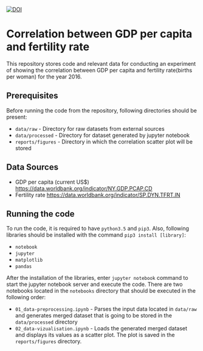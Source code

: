 [![DOI](https://zenodo.org/badge/DOI/10.5281/zenodo.4698443.svg)](https://doi.org/10.5281/zenodo.4698443)

# Correlation between GDP per capita and fertility rate
This repository stores code and relevant data for conducting an experiment of showing the correlation between GDP per capita and fertility rate(births per woman) for the year 2016.




## Prerequisites

Before running the code from the repository, following directories should be present: 
- `data/raw` - Directory for raw datasets from external sources
- `data/processed` - Directory for dataset generated by jupyter notebook
- `reports/figures` - Directory in which the correlation scatter plot will be stored

## Data Sources

- GDP per capita (current US$) https://data.worldbank.org/indicator/NY.GDP.PCAP.CD
- Fertility rate https://data.worldbank.org/indicator/SP.DYN.TFRT.IN
## Running the code

To run the code, it is required to have `python3.5`  and `pip3`. Also, following libraries should be installed with the command `pip3 install [library]`: 
- `notebook`
- `jupyter`
- `matplotlib`
- `pandas`

After the installation of the libraries, enter `jupyter notebook` command to start the jupyter notebook server and execute the code. There are two notebooks located in the `notebooks` directory that should be executed in the following order: 
- `01_data-preprocessing.ipynb` - Parses the input data located in `data/raw` and generates merged dataset that is going to be stored in the `data/processed` directory
- `02_data-vizualisation.ipynb` - Loads the generated merged dataset and displays its values as a scatter plot. The plot is saved in the `reports/figures` directory.


